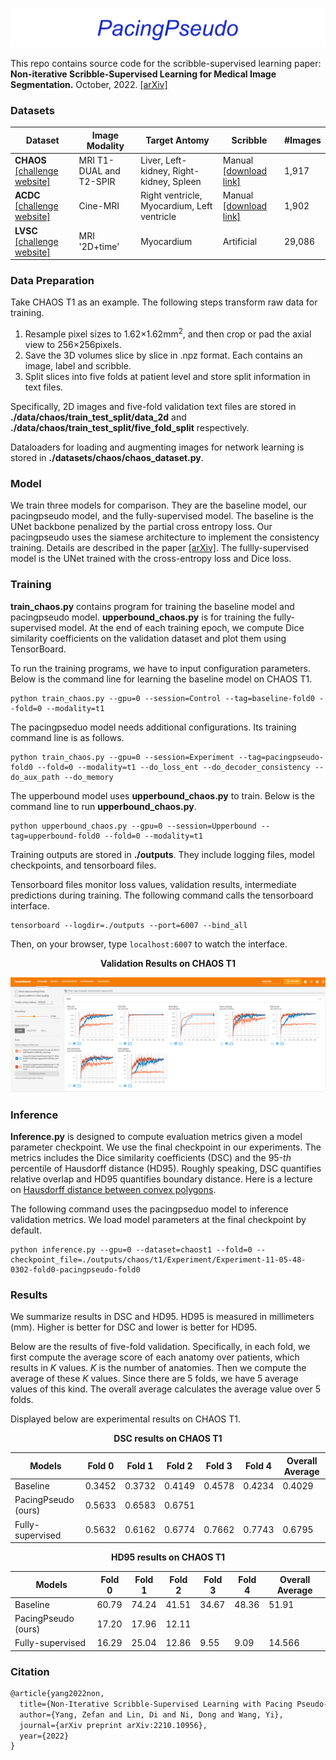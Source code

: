 ![logo](./images/logo.png)

This repo contains source code for the scribble-supervised learning paper: **Non-iterative Scribble-Supervised Learning for Medical Image Segmentation.** October, 2022. [[arXiv]](https://arxiv.org/pdf/2210.10956.pdf)

### Datasets

| Dataset                                                      | Image Modality          | Target Antomy                               | Scribble                                                     | #Images |
| ------------------------------------------------------------ | ----------------------- | ------------------------------------------- | ------------------------------------------------------------ | ------- |
| **CHAOS** [[challenge website]](https://chaos.grand-challenge.org/) | MRI T1-DUAL and T2-SPIR | Liver, Left-kidney, Right-kidney, Spleen    | Manual [[download link]](https://drive.google.com/file/d/1LFfso17fxPaCcwcQJ4lzyKKG22EKGnlt/view?usp=share_link) | 1,917   |
| **ACDC** [[challenge website]](https://www.creatis.insa-lyon.fr/Challenge/acdc/databases.html) | Cine-MRI                | Right ventricle, Myocardium, Left ventricle | Manual [[download link]](https://vios-s.github.io/multiscale-adversarial-attention-gates/data) | 1,902   |
| **LVSC** [[challenge website]](https://www.cardiacatlas.org/challenges/lv-segmentation-challenge/) | MRI '2D+time'           | Myocardium                                  | Artificial                                                   | 29,086  |

### Data Preparation

Take CHAOS T1 as an example. The following steps transform raw data for training.

1. Resample pixel sizes to 1.62$\times$1.62mm$^2$, and then crop or pad the axial view to 256$\times$256pixels.
2. Save the 3D volumes slice by slice in .npz format. Each contains an image, label and scribble.
3. Split slices into five folds at patient level and store split information in text files.

Specifically, 2D images and five-fold validation text files are stored in **./data/chaos/train_test_split/data_2d** and **./data/chaos/train_test_split/five_fold_split** respectively. 

Dataloaders for loading  and augmenting images for network learning is stored in **./datasets/chaos/chaos_dataset.py**.

### Model

We train three models for comparison. They are the baseline model, our pacingpseudo model, and the fully-supervised model. The baseline is the UNet backbone penalized by the partial cross entropy loss. Our pacingpseudo uses the siamese architecture to implement the consistency training. Details are described in the paper [[arXiv]](https://arxiv.org/pdf/2210.10956.pdf). The fullly-supervised model is the UNet trained with the cross-entropy loss and Dice loss.

### Training

**train_chaos.py** contains program for training the baseline model and pacingpseudo model. **upperbound_chaos.py** is for training the fully-supervised model. At the end of each training epoch, we compute Dice similarity coefficients on the validation dataset and plot them using TensorBoard.

To run the training programs, we have to input configuration parameters. Below is the command line for learning the baseline model on CHAOS T1.

```
python train_chaos.py --gpu=0 --session=Control --tag=baseline-fold0 --fold=0 --modality=t1
```

The pacingpseduo model needs additional configurations. Its training command line is as follows.

```
python train_chaos.py --gpu=0 --session=Experiment --tag=pacingpseudo-fold0 --fold=0 --modality=t1 --do_loss_ent --do_decoder_consistency --do_aux_path --do_memory
```

The upperbound model uses **upperbound_chaos.py** to train. Below is the command line to run **upperbound_chaos.py**.

```
python upperbound_chaos.py --gpu=0 --session=Upperbound --tag=upperbound-fold0 --fold=0 --modality=t1
```



Training outputs are stored in **./outputs**. They include logging files, model checkpoints, and tensorboard files.

Tensorboard files monitor loss values, validation results, intermediate predictions during training. The following command calls the tensorboard interface.

```
tensorboard --logdir=./outputs --port=6007 --bind_all
```

Then, on your browser, type `localhost:6007` to watch the interface.

<center><b>Validation Results on CHAOS T1</b></center>

![tensorboard](./images/tensorboard_chaost1.PNG)



### Inference

**Inference.py** is designed to compute evaluation metrics given a model parameter checkpoint. We use the final checkpoint in our experiments. The metrics includes the Dice similarity coefficients (DSC) and the 95-*th* percentile of Hausdorff distance (HD95). Roughly speaking, DSC quantifies relative overlap and HD95 quantifies boundary distance. Here is a lecture on [Hausdorff distance between convex polygons](http://cgm.cs.mcgill.ca/~godfried/teaching/cg-projects/98/normand/main.html).

The following command uses the pacingpseduo model to inference validation metrics. We load model parameters at the final checkpoint by default.

```
python inference.py --gpu=0 --dataset=chaost1 --fold=0 --checkpoint_file=./outputs/chaos/t1/Experiment/Experiment-11-05-48-0302-fold0-pacingpseudo-fold0
```


### Results

We summarize results in DSC and HD95. HD95 is measured in millimeters (mm). Higher is better for DSC and lower is better for HD95.

Below are the results of five-fold validation. Specifically,  in each fold, we first compute the average score of each anatomy over patients, which results in $K$ values. $K$ is the number of anatomies. Then we compute the average of these $K$ values. Since there are 5 folds, we have 5 average values of this kind. The overall average calculates the average value over 5 folds.

Displayed below are experimental results on CHAOS T1.

<center><b>DSC results on CHAOS T1</b></center>

| Models              | Fold 0 | Fold 1 | Fold 2 | Fold 3 | Fold 4 | Overall Average |
| ------------------- | ------ | ------ | ------ | ------ | ------ | --------------- |
| Baseline            | 0.3452 | 0.3732 | 0.4149 | 0.4578 | 0.4234 | 0.4029          |
| PacingPseudo (ours) | 0.5633 | 0.6583 | 0.6751 |        |        |                 |
| Fully-supervised    | 0.5632 | 0.6162 | 0.6774 | 0.7662 | 0.7743 | 0.6795          |

<center><b>HD95 results on CHAOS T1</b></center>

| Models              | Fold 0 | Fold 1 | Fold 2 | Fold 3 | Fold 4 | Overall Average |
| ------------------- | ------ | ------ | ------ | ------ | ------ | --------------- |
| Baseline            | 60.79  | 74.24  | 41.51  | 34.67  | 48.36  | 51.91           |
| PacingPseudo (ours) | 17.20  | 17.96  | 12.11  |        |        |                 |
| Fully-supervised    | 16.29  | 25.04  | 12.86  | 9.55   | 9.09   | 14.566          |

### Citation

```latex
@article{yang2022non,
  title={Non-Iterative Scribble-Supervised Learning with Pacing Pseudo-Masks for Medical Image Segmentation},
  author={Yang, Zefan and Lin, Di and Ni, Dong and Wang, Yi},
  journal={arXiv preprint arXiv:2210.10956},
  year={2022}
}
```
